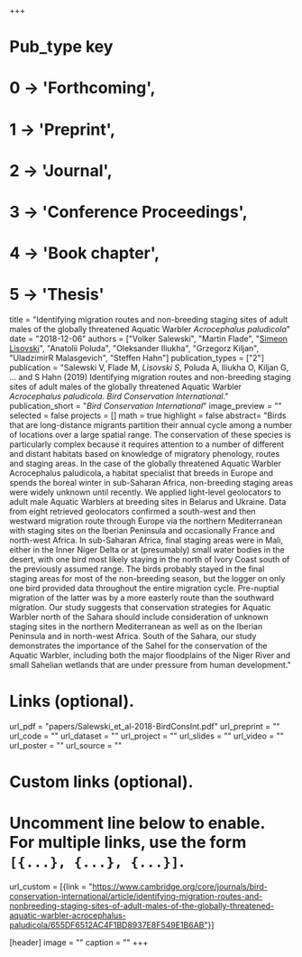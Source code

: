 +++
# Pub_type key
# 0 -> 'Forthcoming',
# 1 -> 'Preprint',
# 2 -> 'Journal',
# 3 -> 'Conference Proceedings',
# 4 -> 'Book chapter',
# 5 -> 'Thesis'
  
title = "Identifying migration routes and non-breeding staging sites of adult males of the globally threatened Aquatic Warbler _Acrocephalus paludicola_"
date = "2018-12-06"
authors = ["Volker Salewski", "Martin Flade", "[Simeon Lisovski](hhttps://slisovski.netlify.com/)", "Anatolii Poluda", "Oleksander Iliukha", "Grzegorz Kiljan", "UladzimirR Malasgevich", "Steffen Hahn"]
publication_types = ["2"]
publication = "Salewski V, Flade M, *Lisovski S*, Poluda A, Iliukha O, Kiljan G, ... and S Hahn (2019) Identifying migration routes and non-breeding staging sites of adult males of the globally threatened Aquatic Warbler _Acrocephalus paludicola_. _Bird Conservation International_."
publication_short = "_Bird Conservation International_"
image_preview = ""
selected = false
projects = []
math = true
highlight = false
abstract= "Birds that are long-distance migrants partition their annual cycle among a number of locations over a large spatial range. The conservation of these species is particularly complex because it requires attention to a number of different and distant habitats based on knowledge of migratory phenology, routes and staging areas. In the case of the globally threatened Aquatic Warbler Acrocephalus paludicola, a habitat specialist that breeds in Europe and spends the boreal winter in sub-Saharan Africa, non-breeding staging areas were widely unknown until recently. We applied light-level geolocators to adult male Aquatic Warblers at breeding sites in Belarus and Ukraine. Data from eight retrieved geolocators confirmed a south-west and then westward migration route through Europe via the northern Mediterranean with staging sites on the Iberian Peninsula and occasionally France and north-west Africa. In sub-Saharan Africa, final staging areas were in Mali, either in the Inner Niger Delta or at (presumably) small water bodies in the desert, with one bird most likely staying in the north of Ivory Coast south of the previously assumed range. The birds probably stayed in the final staging areas for most of the non-breeding season, but the logger on only one bird provided data throughout the entire migration cycle. Pre-nuptial migration of the latter was by a more easterly route than the southward migration. Our study suggests that conservation strategies for Aquatic Warbler north of the Sahara should include consideration of unknown staging sites in the northern Mediterranean as well as on the Iberian Peninsula and in north-west Africa. South of the Sahara, our study demonstrates the importance of the Sahel for the conservation of the Aquatic Warbler, including both the major floodplains of the Niger River and small Sahelian wetlands that are under pressure from human development."
  
# Links (optional).
url_pdf = "papers/Salewski_et_al-2018-BirdConsInt.pdf"
url_preprint = ""
url_code = ""
url_dataset = ""
url_project = ""
url_slides = ""
url_video = ""
url_poster = ""
url_source = ""
  
# Custom links (optional).
#   Uncomment line below to enable. For multiple links, use the form `[{...}, {...}, {...}]`.
url_custom = [{link = "https://www.cambridge.org/core/journals/bird-conservation-international/article/identifying-migration-routes-and-nonbreeding-staging-sites-of-adult-males-of-the-globally-threatened-aquatic-warbler-acrocephalus-paludicola/655DF6512AC4F1BD8937E8F549E1B6AB"}]
  
[header]
image = ""
caption = ""
+++
